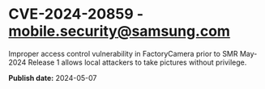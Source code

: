 # CVE-2024-20859 - mobile.security@samsung.com

Improper access control vulnerability in FactoryCamera prior to SMR May-2024 Release 1 allows local attackers to take pictures without privilege.

**Publish date:** 2024-05-07
